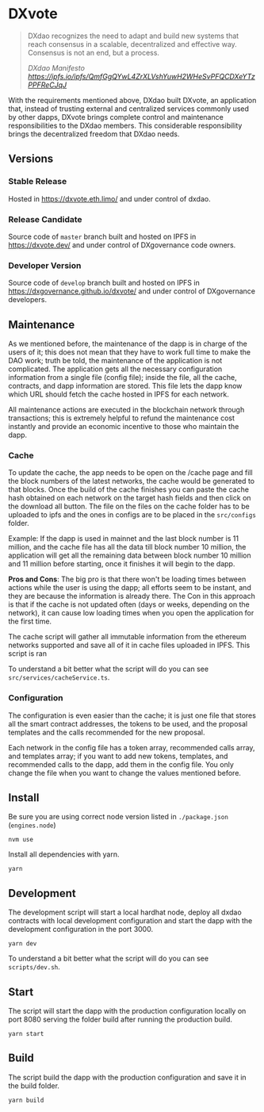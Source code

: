 # DXvote

> DXdao recognizes the need to adapt and build new systems that reach consensus in a scalable, decentralized and effective way. Consensus is not an end, but a process.
>
> *DXdao Manifesto https://ipfs.io/ipfs/QmfGgQYwL4ZrXLVshYuwH2WHeSvPFQCDXeYTzPPFReCJqJ*

With the requirements mentioned above, DXdao built DXvote, an application that, instead of trusting external and centralized services commonly used by other dapps, DXvote brings complete control and maintenance responsibilities to the DXdao members. This considerable responsibility brings the decentralized freedom that DXdao needs.

## Versions

### Stable Release

Hosted in https://dxvote.eth.limo/ and under control of dxdao.

### Release Candidate

Source code of `master` branch built and hosted on IPFS in https://dxvote.dev/ and under control of DXgovernance code owners.

### Developer Version

Source code of `develop` branch built and hosted on IPFS in https://dxgovernance.github.io/dxvote/ and under control of DXgovernance developers.

## Maintenance

As we mentioned before, the maintenance of the dapp is in charge of the users of it; this does not mean that they have to work full time to make the DAO work; truth be told, the maintenance of the application is not complicated.
The application gets all the necessary configuration information from a single file (config file); inside the file, all the cache, contracts, and dapp information are stored. This file lets the dapp know which URL should fetch the cache hosted in IPFS for each network.

All maintenance actions are executed in the blockchain network through transactions; this is extremely helpful to refund the maintenance cost instantly and provide an economic incentive to those who maintain the dapp.

### Cache

To update the cache, the app needs to be open on the /cache page and fill the block numbers of the latest networks, the cache would be generated to that blocks. Once the build of the cache finishes you can paste the cache hash obtained on each network on the target hash fields and then click on the download all button. The file on the files on the cache folder has to be uploaded to ipfs and the ones in configs are to be placed in the `src/configs` folder.

Example: If the dapp is used in mainnet and the last block number is 11 million, and the cache file has all the data till block number 10 million, the application will get all the remaining data between block number 10 million and 11 million before starting, once it finishes it will begin to the dapp.

**Pros and Cons**: The big pro is that there won't be loading times between actions while the user is using the dapp; all efforts seem to be instant, and they are because the information is already there. The Con in this approach is that if the cache is not updated often (days or weeks, depending on the network), it can cause low loading times when you open the application for the first time.

The cache script will gather all immutable information from the ethereum networks supported and save all of it in cache files uploaded in IPFS. This script is ran

To understand a bit better what the script will do you can see `src/services/cacheService.ts`.

### Configuration

The configuration is even easier than the cache; it is just one file that stores all the smart contract addresses, the tokens to be used, and the proposal templates and the calls recommended for the new proposal.

Each network in the config file has a token array, recommended calls array, and templates array; if you want to add new tokens, templates, and recommended calls to the dapp, add them in the config file. You only change the file when you want to change the values mentioned before.

## Install

Be sure you are using correct node version listed in `./package.json` (`engines.node`)

`nvm use`

Install all dependencies with yarn.

`yarn`

## Development

The development script will start a local hardhat node, deploy all dxdao contracts with local development configuration and start the dapp with the development configuration in the port 3000.

`yarn dev`

To understand a bit better what the script will do you can see `scripts/dev.sh`.

## Start

The script will start the dapp with the production configuration locally on port 8080 serving the folder build after running the production build.

`yarn start`

## Build

The script build the dapp with the production configuration and save it in the build folder.

`yarn build`
